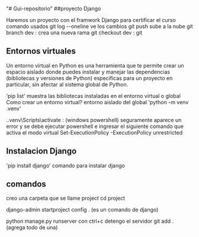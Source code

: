 "# Gui-repositorio" 
##proyecto Django

Haremos un proyecto con el framwork Django para certificar el curso
comando usados
git log --oneline ve los cambios
git push sube a la nube
git branch dev : crea una nueva rama
git checkout dev : 
git

## Entornos virtuales

Un entorno virtual en Python es una herramienta 
que te permite crear un espacio aislado donde puedes instalar 
y manejar las dependencias (bibliotecas y versiones de Python) 
específicas para un proyecto en particular, sin afectar al sistema global de Python.

'pip list' muestra las bibliotecas instaladas en el entorno virtual o global
Como crear un entorno virtual? entorno aislado del global
'python -m venv .venv'

.\.venv\Scripts\activate : (windows powershell)
seguramente aparece un error y se debe ejecutar powershell e ingresar el siguiente comando que activa el modo virtual
Set-ExecutionPolicy -ExecutionPolicy unrestricted

## Instalacion Django

'pip install django' comando para instalar django

## comandos
creo una carpeta que se llame project
cd project

django-admin startproject config . (es un comando de django)

python manage.py runserver
con ctrl+c detengo el servidor
git add . (agrega todo de una)




